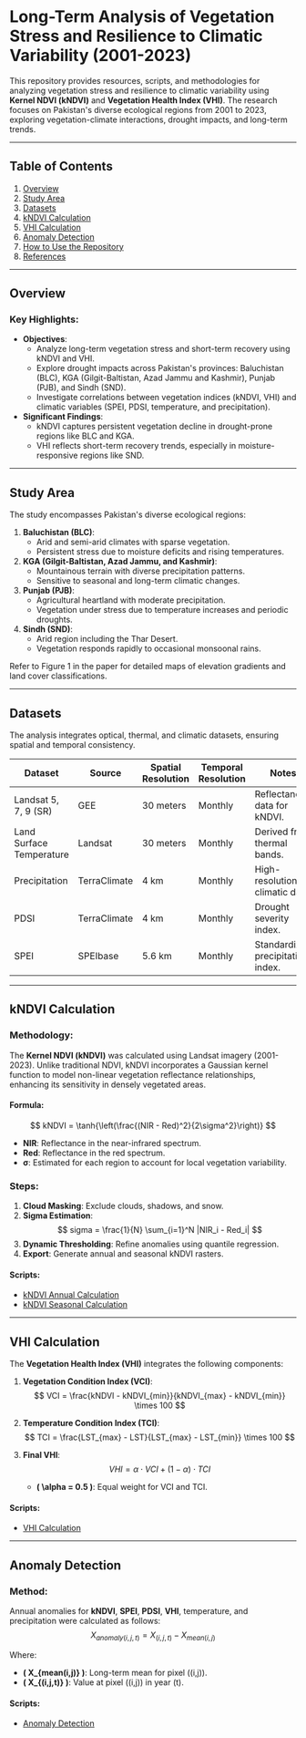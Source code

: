 # Long-Term Analysis of Vegetation Stress and Resilience to Climatic Variability (2001-2023)

This repository provides resources, scripts, and methodologies for analyzing vegetation stress and resilience to climatic variability using **Kernel NDVI (kNDVI)** and **Vegetation Health Index (VHI)**. The research focuses on Pakistan's diverse ecological regions from 2001 to 2023, exploring vegetation-climate interactions, drought impacts, and long-term trends.

---

## Table of Contents

1. [Overview](#overview)
2. [Study Area](#study-area)
3. [Datasets](#datasets)
4. [kNDVI Calculation](#kndvi-calculation)
5. [VHI Calculation](#vhi-calculation)
6. [Anomaly Detection](#anomaly-detection)
7. [How to Use the Repository](#how-to-use-the-repository)
8. [References](#references)

---

## Overview

### Key Highlights:
- **Objectives**:
  - Analyze long-term vegetation stress and short-term recovery using kNDVI and VHI.
  - Explore drought impacts across Pakistan's provinces: Baluchistan (BLC), KGA (Gilgit-Baltistan, Azad Jammu and Kashmir), Punjab (PJB), and Sindh (SND).
  - Investigate correlations between vegetation indices (kNDVI, VHI) and climatic variables (SPEI, PDSI, temperature, and precipitation).
- **Significant Findings**:
  - kNDVI captures persistent vegetation decline in drought-prone regions like BLC and KGA.
  - VHI reflects short-term recovery trends, especially in moisture-responsive regions like SND.

---

## Study Area

The study encompasses Pakistan's diverse ecological regions:
1. **Baluchistan (BLC)**:
   - Arid and semi-arid climates with sparse vegetation.
   - Persistent stress due to moisture deficits and rising temperatures.
2. **KGA (Gilgit-Baltistan, Azad Jammu, and Kashmir)**:
   - Mountainous terrain with diverse precipitation patterns.
   - Sensitive to seasonal and long-term climatic changes.
3. **Punjab (PJB)**:
   - Agricultural heartland with moderate precipitation.
   - Vegetation under stress due to temperature increases and periodic droughts.
4. **Sindh (SND)**:
   - Arid region including the Thar Desert.
   - Vegetation responds rapidly to occasional monsoonal rains.

Refer to Figure 1 in the paper for detailed maps of elevation gradients and land cover classifications.

---

## Datasets

The analysis integrates optical, thermal, and climatic datasets, ensuring spatial and temporal consistency.

| **Dataset**             | **Source**         | **Spatial Resolution** | **Temporal Resolution** | **Notes**                       |
|--------------------------|--------------------|-------------------------|--------------------------|----------------------------------|
| Landsat 5, 7, 9 (SR)    | GEE               | 30 meters              | Monthly                 | Reflectance data for kNDVI.     |
| Land Surface Temperature | Landsat           | 30 meters              | Monthly                 | Derived from thermal bands.     |
| Precipitation            | TerraClimate      | 4 km                   | Monthly                 | High-resolution climatic data.  |
| PDSI                    | TerraClimate      | 4 km                   | Monthly                 | Drought severity index.         |
| SPEI                    | SPEIbase          | 5.6 km                 | Monthly                 | Standardized precipitation index.|

---

## kNDVI Calculation

### Methodology:
The **Kernel NDVI (kNDVI)** was calculated using Landsat imagery (2001-2023). Unlike traditional NDVI, kNDVI incorporates a Gaussian kernel function to model non-linear vegetation reflectance relationships, enhancing its sensitivity in densely vegetated areas.

#### Formula:
$$
kNDVI = \tanh{\left(\frac{(NIR - Red)^2}{2\sigma^2}\right)}
$$


- **NIR**: Reflectance in the near-infrared spectrum.
- **Red**: Reflectance in the red spectrum.
- **σ**: Estimated for each region to account for local vegetation variability.

### Steps:

1. **Cloud Masking**: Exclude clouds, shadows, and snow.
2. **Sigma Estimation**:
   $$
   sigma = \frac{1}{N} \sum_{i=1}^N |NIR_i - Red_i|
   $$
3. **Dynamic Thresholding**: Refine anomalies using quantile regression.
4. **Export**: Generate annual and seasonal kNDVI rasters.

#### Scripts:
- [kNDVI Annual Calculation](https://github.com/kmkamilkhel/Ecology-and-Evolution-Drought-Analysis/blob/main/Kndvi_Annual_Pak.js)
- [kNDVI Seasonal Calculation](https://github.com/kmkamilkhel/Ecology-and-Evolution-Drought-Analysis/blob/main/Kndvi_Seasonal_Pak.js)

---

## VHI Calculation

The **Vegetation Health Index (VHI)** integrates the following components:

1. **Vegetation Condition Index (VCI)**:
   $$
   VCI = \frac{kNDVI - kNDVI_{min}}{kNDVI_{max} - kNDVI_{min}} \times 100
   $$

2. **Temperature Condition Index (TCI)**:
   $$
   TCI = \frac{LST_{max} - LST}{LST_{max} - LST_{min}} \times 100
   $$

3. **Final VHI**:
   $$
   VHI = \alpha \cdot VCI + (1 - \alpha) \cdot TCI
   $$

   - **\( \alpha = 0.5 \)**: Equal weight for VCI and TCI.

#### Scripts:
- [VHI Calculation](https://github.com/kmkamilkhel/Ecology-and-Evolution-Drought-Analysis/blob/main/VHI_Calculation.js)

---

## Anomaly Detection

### Method:
Annual anomalies for **kNDVI**, **SPEI**, **PDSI**, **VHI**, temperature, and precipitation were calculated as follows:
$$
X_{anomaly(i,j,t)} = X_{(i,j,t)} - X_{mean(i,j)}
$$

Where:
- **\( X_{mean(i,j)} \)**: Long-term mean for pixel \((i,j)\).
- **\( X_{(i,j,t)} \)**: Value at pixel \((i,j)\) in year \(t\).

#### Scripts:
- [Anomaly Detection](https://github.com/kmkamilkhel/Ecology-and-Evolution-Drought-Analysis/blob/main/Anomaly_Detection.js)

